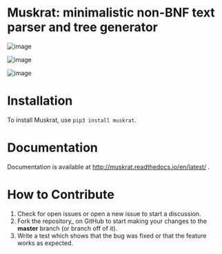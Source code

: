 Muskrat: minimalistic non-BNF text parser and tree generator
=========================

![image](https://img.shields.io/badge/release-0.0.1-yellowgreen.svg%0A%20:target:%20https://pypi.org/project/muskrat/)

![image](https://img.shields.io/badge/license-GPL--3.0-green.svg%0A%20:target:%20https://pypi.org/project/muskrat/)

![image](https://img.shields.io/badge/python-%3E%3D3.4-blue.svg%0A%20:target:%20https://pypi.org/project/muskrat/)

Installation
============

To install Muskrat, use `pip3 install muskrat`.

Documentation
=============

Documentation is available at <http://muskrat.readthedocs.io/en/latest/>
.

How to Contribute
=================

1.  Check for open issues or open a new issue to start a discussion.
2.  Fork the repository\_ on GitHub to start making your changes to the
    **master** branch (or branch off of it).
3.  Write a test which shows that the bug was fixed or that the feature
    works as expected.

